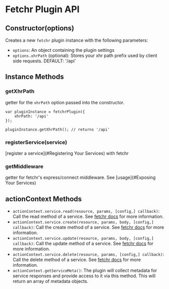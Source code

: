 # Fetchr Plugin API

## Constructor(options)

Creates a new `fetchr` plugin instance with the following parameters:

 * `options`: An object containing the plugin settings
 * `options.xhrPath` (optional): Stores your xhr path prefix used by client side requests. DEFAULT: '/api'

## Instance Methods

### getXhrPath

getter for the `xhrPath` option passed into the constructor.

```
var pluginInstance = fetchrPlugin({
    xhrPath: '/api'
});

pluginInstance.getXhrPath(); // returns '/api'
```

### registerService(service)

[register a service](#Registering Your Services) with fetchr

### getMiddleware

getter for fetchr's express/connect middleware. See [usage](#Exposing Your Services)

## actionContext Methods

 * `actionContext.service.read(resource, params, [config,] callback)`: Call the read method of a service. See [fetchr docs](https://github.com/yahoo/fetchr) for more information.
 * `actionContext.service.create(resource, params, body, [config,] callback)`: Call the create method of a service. See [fetchr docs](https://github.com/yahoo/fetchr) for more information.
 * `actionContext.service.update(resource, params, body, [config,] callback)`: Call the update method of a service. See [fetchr docs](https://github.com/yahoo/fetchr) for more information.
 * `actionContext.service.delete(resource, params, [config,] callback)`: Call the delete method of a service. See [fetchr docs](https://github.com/yahoo/fetchr) for more information.
 * `actionContext.getServiceMeta()`: The plugin will collect metadata for service responses and provide access to it via this method. This will return an array of metadata objects.
